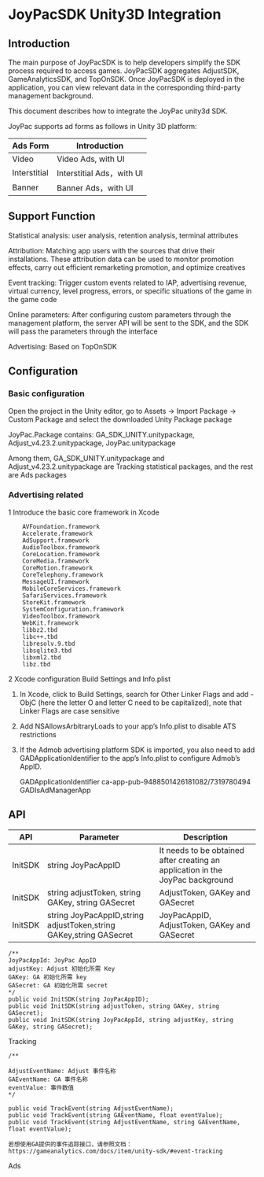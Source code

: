 # JoyPacSDK Unity3D Integration
## Introduction

The main purpose of JoyPacSDK is to help developers simplify the SDK process required to access games. JoyPacSDK aggregates AdjustSDK, GameAnalyticsSDK, and TopOnSDK. Once JoyPacSDK is deployed in the application, you can view relevant data in the corresponding third-party management background.

This document describes how to integrate the JoyPac unity3d SDK.

JoyPac supports ad forms as follows in Unity 3D platform:

 |Ads Form | Introduction |
 | ------ | ------ |
 |Video | Video Ads, with UI |
 |Interstitial | Interstitial Ads，with UI |
 |Banner | Banner Ads，with UI |


## Support Function

Statistical analysis: user analysis, retention analysis, terminal attributes

Attribution: Matching app users with the sources that drive their installations. These attribution data can be used to monitor promotion effects, carry out efficient remarketing promotion, and optimize creatives

Event tracking: Trigger custom events related to IAP, advertising revenue, virtual currency, level progress, errors, or specific situations of the game in the game code

Online parameters: After configuring custom parameters through the management platform, the server API will be sent to the SDK, and the SDK will pass the parameters through the interface

Advertising: Based on TopOnSDK


## Configuration
### Basic configuration


Open the project in the Unity editor, go to Assets → Import Package → Custom Package and select the downloaded Unity Package package

JoyPac.Package contains: GA_SDK_UNITY.unitypackage, Adjust_v4.23.2.unitypackage, JoyPac.unitypackage

Among them, GA_SDK_UNITY.unitypackage and Adjust_v4.23.2.unitypackage are Tracking statistical packages, and the rest are Ads packages

### Advertising related
1 Introduce the basic core framework in Xcode
        
        AVFoundation.framework
        Accelerate.framework
        AdSupport.framework
        AudioToolbox.framework
        CoreLocation.framework
        CoreMedia.framework
        CoreMotion.framework
        CoreTelephony.framework
        MessageUI.framework
        MobileCoreServices.framework
        SafariServices.framework
        StoreKit.framework
        SystemConfiguration.framework
        VideoToolbox.framework
        WebKit.framework
        libbz2.tbd
        libc++.tbd
        libresolv.9.tbd
        libsqlite3.tbd
        libxml2.tbd
        libz.tbd
        
2 Xcode configuration Build Settings and Info.plist

1) In Xcode, click to Build Settings, search for Other Linker Flags and add -ObjC (here the letter O and letter C need to be capitalized), note that Linker Flags  are case sensitive

2) Add NSAllowsArbitraryLoads to your app’s Info.plist to disable ATS restrictions

3) If the Admob advertising platform SDK is imported, you also need to add GADApplicationIdentifier to the app’s Info.plist to configure Admob’s AppID.

    <key>GADApplicationIdentifier</key>
    <string>ca-app-pub-9488501426181082/7319780494</string>
    <key>GADIsAdManagerApp</key> <true/>
    
    
## API 

|API | Parameter | Description |
| ------ | ------ |------ |
|InitSDK | string JoyPacAppID | It needs to be obtained after creating an application in the JoyPac background |
|InitSDK | string adjustToken, string GAKey, string GASecret | AdjustToken, GAKey and GASecret |
|InitSDK | string JoyPacAppID,string adjustToken,string GAKey,string GASecret | JoyPacAppID, AdjustToken, GAKey and GASecret|


    /**
    JoyPacAppId: JoyPac AppID
    adjustKey: Adjust 初始化所需 Key
    GAKey: GA 初始化所需 key
    GASecret: GA 初始化所需 secret
    */
    public void InitSDK(string JoyPacAppID);
    public void InitSDK(string adjustToken, string GAKey, string GASecret);
    public void InitSDK(string JoyPacAppId, string adjustKey, string GAKey, string GASecret);

Tracking

    /**
    
    AdjustEventName: Adjust 事件名称
    GAEventName: GA 事件名称
    eventValue: 事件数值
    */

    public void TrackEvent(string AdjustEventName);
    public void TrackEvent(string GAEventName, float eventValue);
    public void TrackEvent(string AdjustEventName, string GAEventName, float eventValue);

    若想使用GA提供的事件追踪接口，请参照文档：
    https://gameanalytics.com/docs/item/unity-sdk/#event-tracking
    
Ads
    
    

